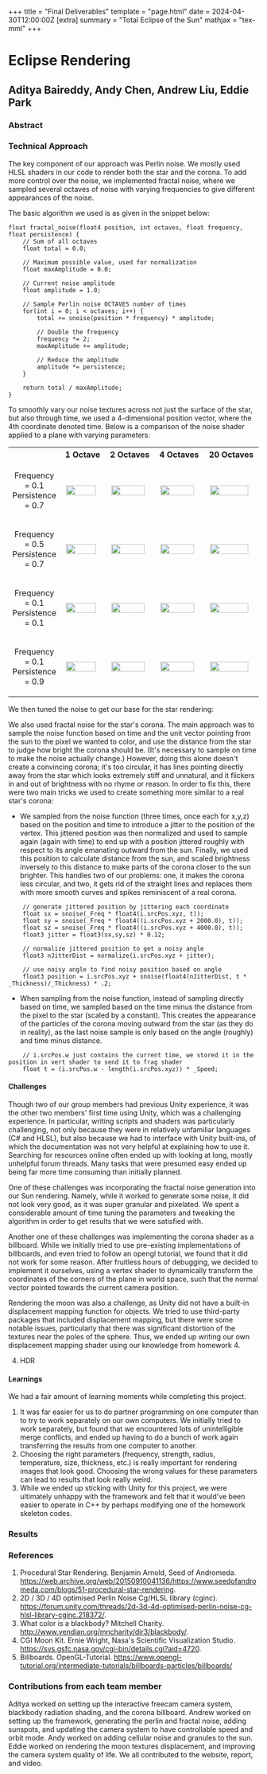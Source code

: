 +++
title = "Final Deliverables"
template = "page.html"
date = 2024-04-30T12:00:00Z
[extra]
summary = "Total Eclipse of the Sun"
mathjax = "tex-mml"
+++

# Eclipse Rendering
## Aditya Baireddy, Andy Chen, Andrew Liu, Eddie Park

### Abstract



### Technical Approach 

The key component of our approach was Perlin noise. We mostly used HLSL shaders in our code to render both the star and the corona. To add more control over the noise, we implemented fractal noise, where we sampled several octaves of noise with varying frequencies to give different appearances of the noise.

The basic algorithm we used is as given in the snippet below:

```
float fractal_noise(float4 position, int octaves, float frequency, float persistence) {
	// Sum of all octaves
	float total = 0.0;
	
	// Maximum possible value, used for normalization
	float maxAmplitude = 0.0;
	
	// Current noise amplitude
	float amplitude = 1.0;

	// Sample Perlin noise OCTAVES number of times
	for(int i = 0; i < octaves; i++) {
		total += snoise(position * frequency) * amplitude;
		
		// Double the frequency
		frequency *= 2;
		maxAmplitude += amplitude;
		
		// Reduce the amplitude
		amplitude *= persistence;
	}

	return total / maxAmplitude;
}
```

To smoothly vary our noise textures across not just the surface of the star, but also through time, we used a 4-dimensional position vector, where the 4th coordinate denoted time. Below is a comparison of the noise shader applied to a plane with varying parameters:

<style>
img {
  display: block;
  margin-left: auto;
  margin-right: auto;
  width: 90%;
}
</style>

<table>
	<tr>
		<th style="width:10%"> </th>
		<th> 1 Octave </th>
		<th> 2 Octaves </th>
		<th> 4 Octaves </th>
		<th> 20 Octaves </th>
	</tr>
	<tr>
		<td> <p style="text-align:center"> Frequency = 0.1 <br> Persistence = 0.7 </p> </td>
		<td> <img src="./fractal_noise_1o_0.1f_0.7p.png"> </td>
		<td> <img src="./fractal_noise_2o_0.1f_0.7p.png"> </td>
		<td> <img src="./fractal_noise_4o_0.1f_0.7p.png"> </td>
		<td> <img src="./fractal_noise_20o_0.1f_0.7p.png"> </td>
	</tr>
	<tr>
		<td> <p style="text-align:center"> Frequency = 0.5 <br> Persistence = 0.7 </p> </td>
		<td> <img src="./fractal_noise_1o_0.5f_0.7p.png"> </td>
		<td> <img src="./fractal_noise_2o_0.5f_0.7p.png"> </td>
		<td> <img src="./fractal_noise_4o_0.5f_0.7p.png"> </td>
		<td> <img src="./fractal_noise_20o_0.5f_0.7p.png"> </td>
	</tr>
	<tr>
		<td> <p style="text-align:center"> Frequency = 0.1 <br> Persistence = 0.1 </p> </td>
		<td> <img src="./fractal_noise_1o_0.1f_0.1p.png"> </td>
		<td> <img src="./fractal_noise_2o_0.1f_0.1p.png"> </td>
		<td> <img src="./fractal_noise_4o_0.1f_0.1p.png"> </td>
		<td> <img src="./fractal_noise_20o_0.1f_0.1p.png"> </td>
	</tr>
	<tr>
		<td> <p style="text-align:center"> Frequency = 0.1 <br> Persistence = 0.9 </p> </td>
		<td> <img src="./fractal_noise_1o_0.1f_0.9p.png"> </td>
		<td> <img src="./fractal_noise_2o_0.1f_0.9p.png"> </td>
		<td> <img src="./fractal_noise_4o_0.1f_0.9p.png"> </td>
		<td> <img src="./fractal_noise_20o_0.1f_0.9p.png"> </td>
	</tr>
</table>

We then tuned the noise to get our base for the star rendering:

We also used fractal noise for the star's corona. The main approach was to sample the noise function based on time and the unit vector pointing from the sun to the pixel we wanted to color, and use the distance from the star to judge how bright the corona should be. (It's necessary to sample on time to make the noise actually change.) However, doing this alone doesn't create a convincing corona; it's too circular, it has lines pointing directly away from the star which looks extremely stiff and unnatural, and it flickers in and out of brightness with no rhyme or reason. In order to fix this, there were two main tricks we used to create something more similar to a real star's corona:
- We sampled from the noise function (three times, once each for x,y,z) based on the position and time to introduce a jitter to the position of the vertex. This jittered position was then normalized and used to sample again (again with time) to end up with a position jittered roughly with respect to its angle emanating outward from the sun. Finally, we used this position to calculate distance from the sun, and scaled brightness inversely to this distance to make parts of the corona closer to the sun brighter. This handles two of our problems: one, it makes the corona less circular, and two, it gets rid of the straight lines and replaces them with more smooth curves and spikes reminiscent of a real corona.
```
	// generate jittered position by jittering each coordinate
	float sx = snoise(_Freq * float4(i.srcPos.xyz, t));
	float sy = snoise(_Freq * float4((i.srcPos.xyz + 2000.0), t));
	float sz = snoise(_Freq * float4((i.srcPos.xyz + 4000.0), t));
	float3 jitter = float3(sx,sy,sz) * 0.12; 

	// normalize jittered position to get a noisy angle
	float3 nJitterDist = normalize(i.srcPos.xyz + jitter);

	// use noisy angle to find noisy position based on angle
	float3 position = i.srcPos.xyz + snoise(float4(nJitterDist, t * _Thickness)/_Thickness) * .2;
```
- When sampling from the noise function, instead of sampling directly based on time, we sampled based on the time minus the distance from the pixel to the star (scaled by a constant). This creates the appearance of the particles of the corona moving outward from the star (as they do in reality), as the last noise sample is only based on the angle (roughly) and time minus distance. 
```
	// i.srcPos.w just contains the current time, we stored it in the position in vert shader to send it to frag shader
    float t = (i.srcPos.w - length(i.srcPos.xyz)) * _Speed; 
```

#### Challenges
Though two of our group members had previous Unity experience, it was the other two members' first time using Unity, which was a challenging experience. In particular, writing scripts and shaders was particularly challenging, not only because they were in relatively unfamiliar languages (C# and HLSL), but also because we had to interface with Unity built-ins, of which the documentation was not very helpful at explaining how to use it. Searching for resources online often ended up with looking at long, mostly unhelpful forum threads. Many tasks that were presumed easy ended up being far more time consuming than initially planned.

One of these challenges was incorporating the fractal noise generation into our Sun rendering. Namely, while it worked to generate some noise, it did not look very good, as it was super granular and pixelated. We spent a considerable amount of time tuning the parameters and tweaking the algorithm in order to get results that we were satisfied with. 

Another one of these challenges was implementing the corona shader as a billboard. While we initially tried to use pre-existing implementations of billboards, and even tried to follow an opengl tutorial, we found that it did not work for some reason. After fruitless hours of debugging, we decided to implement it ourselves, using a vertex shader to dynamically transform the coordinates of the corners of the plane in world space, such that the normal vector pointed towards the current camera position.

Rendering the moon was also a challenge, as Unity did not have a built-in displacement mapping function for objects. We tried to use third-party packages that included displacement mapping, but there were some notable issues, particularly that there was significant distortion of the textures near the poles of the sphere. Thus, we ended up writing our own displacement mapping shader using our knowledge from homework 4.

4. HDR

#### Learnings
We had a fair amount of learning moments while completing this project.
1. It was far easier for us to do partner programming on one computer than to try to work separately on our own computers. We initially tried to work separately, but found that we encountered lots of unintelligible merge conflicts, and ended up having to do a bunch of work again transferring the results from one computer to another.
2. Choosing the right parameters (frequency, strength, radius, temperature, size, thickness, etc.) is really important for rendering images that look good. Choosing the wrong values for these parameters can lead to results that look really weird.
3. While we ended up sticking with Unity for this project, we were ultimately unhappy with the framework and felt that it would've been easier to operate in C++ by perhaps modifying one of the homework skeleton codes.


### Results



### References

1. Procedural Star Rendering. Benjamin Arnold, Seed of Andromeda. https://web.archive.org/web/20150910041136/https://www.seedofandromeda.com/blogs/51-procedural-star-rendering.
2. 2D / 3D / 4D optimised Perlin Noise Cg/HLSL library (cginc). https://forum.unity.com/threads/2d-3d-4d-optimised-perlin-noise-cg-hlsl-library-cginc.218372/.
3. What color is a blackbody? Mitchell Charity. http://www.vendian.org/mncharity/dir3/blackbody/.
4. CGI Moon Kit. Ernie Wright, Nasa's Scientific Visualization Studio. https://svs.gsfc.nasa.gov/cgi-bin/details.cgi?aid=4720.
5. Billboards. OpenGL-Tutorial. https://www.opengl-tutorial.org/intermediate-tutorials/billboards-particles/billboards/


### Contributions from each team member

Aditya worked on setting up the interactive freecam camera system, blackbody radiation shading, and the corona billboard. Andrew worked on setting up the framework, generating the perlin and fractal noise, adding sunspots, and updating the camera system to have controllable speed and orbit mode. Andy worked on adding cellular noise and granules to the sun. Eddie worked on rendering the moon textures displacement, and improving the camera system quality of life. We all contributed to the website, report, and video.